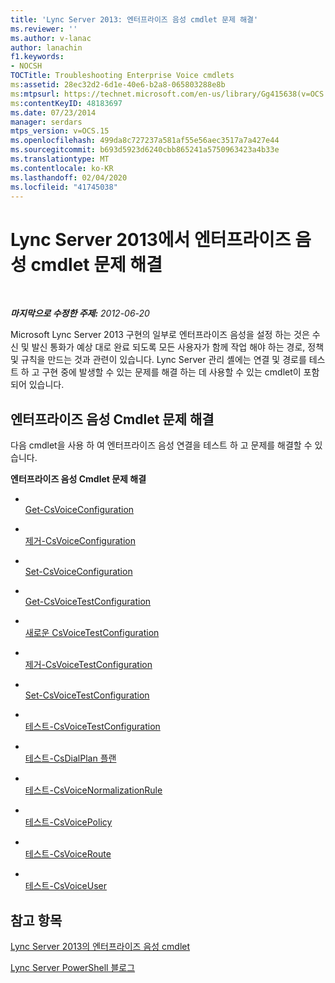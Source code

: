 ```yaml
---
title: 'Lync Server 2013: 엔터프라이즈 음성 cmdlet 문제 해결'
ms.reviewer: ''
ms.author: v-lanac
author: lanachin
f1.keywords:
- NOCSH
TOCTitle: Troubleshooting Enterprise Voice cmdlets
ms:assetid: 28ec32d2-6d1e-40e6-b2a8-065803288e8b
ms:mtpsurl: https://technet.microsoft.com/en-us/library/Gg415638(v=OCS.15)
ms:contentKeyID: 48183697
ms.date: 07/23/2014
manager: serdars
mtps_version: v=OCS.15
ms.openlocfilehash: 499da8c727237a581af55e56aec3517a7a427e44
ms.sourcegitcommit: b693d5923d6240cbb865241a5750963423a4b33e
ms.translationtype: MT
ms.contentlocale: ko-KR
ms.lasthandoff: 02/04/2020
ms.locfileid: "41745038"
---
```

<div data-xmlns="http://www.w3.org/1999/xhtml">

<div class="topic" data-xmlns="http://www.w3.org/1999/xhtml" data-msxsl="urn:schemas-microsoft-com:xslt" data-cs="http://msdn.microsoft.com/en-us/">

<div data-asp="http://msdn2.microsoft.com/asp">

# <a name="troubleshooting-enterprise-voice-cmdlets-in-lync-server-2013"></a>Lync Server 2013에서 엔터프라이즈 음성 cmdlet 문제 해결

</div>

<div id="mainSection">

<div id="mainBody">

<span> </span>

_**마지막으로 수정한 주제:** 2012-06-20_

Microsoft Lync Server 2013 구현의 일부로 엔터프라이즈 음성을 설정 하는 것은 수신 및 발신 통화가 예상 대로 완료 되도록 모든 사용자가 함께 작업 해야 하는 경로, 정책 및 규칙을 만드는 것과 관련이 있습니다. Lync Server 관리 셸에는 연결 및 경로를 테스트 하 고 구현 중에 발생할 수 있는 문제를 해결 하는 데 사용할 수 있는 cmdlet이 포함 되어 있습니다.

<div>

## <a name="troubleshooting-enterprise-voice-cmdlets"></a>엔터프라이즈 음성 Cmdlet 문제 해결

다음 cmdlet을 사용 하 여 엔터프라이즈 음성 연결을 테스트 하 고 문제를 해결할 수 있습니다.

**엔터프라이즈 음성 Cmdlet 문제 해결**

  - <span></span>  
    [Get-CsVoiceConfiguration](https://technet.microsoft.com/en-us/library/Gg398815(v=OCS.15))

  - <span></span>  
    [제거-CsVoiceConfiguration](https://technet.microsoft.com/en-us/library/Gg398804(v=OCS.15))

  - <span></span>  
    [Set-CsVoiceConfiguration](https://technet.microsoft.com/en-us/library/Gg398967(v=OCS.15))

<!-- end list -->

  - <span></span>  
    [Get-CsVoiceTestConfiguration](https://technet.microsoft.com/en-us/library/Gg412957(v=OCS.15))

  - <span></span>  
    [새로운 CsVoiceTestConfiguration](https://technet.microsoft.com/en-us/library/Gg398961(v=OCS.15))

  - <span></span>  
    [제거-CsVoiceTestConfiguration](https://technet.microsoft.com/en-us/library/Gg412813(v=OCS.15))

  - <span></span>  
    [Set-CsVoiceTestConfiguration](https://technet.microsoft.com/en-us/library/Gg398614(v=OCS.15))

  - <span></span>  
    [테스트-CsVoiceTestConfiguration](https://technet.microsoft.com/en-us/library/Gg398260(v=OCS.15))

<!-- end list -->

  - <span></span>  
    [테스트-CsDialPlan 플랜](https://technet.microsoft.com/en-us/library/Gg399024(v=OCS.15))

<!-- end list -->

  - <span></span>  
    [테스트-CsVoiceNormalizationRule](https://technet.microsoft.com/en-us/library/Gg399003(v=OCS.15))

<!-- end list -->

  - <span></span>  
    [테스트-CsVoicePolicy](https://technet.microsoft.com/en-us/library/Gg398310(v=OCS.15))

<!-- end list -->

  - <span></span>  
    [테스트-CsVoiceRoute](https://technet.microsoft.com/en-us/library/Gg425873(v=OCS.15))

<!-- end list -->

  - <span></span>  
    [테스트-CsVoiceUser](https://technet.microsoft.com/en-us/library/Gg413013(v=OCS.15))

</div>

<div>

## <a name="see-also"></a>참고 항목


[Lync Server 2013의 엔터프라이즈 음성 cmdlet](lync-server-2013-enterprise-voice-cmdlets.md)  


[Lync Server PowerShell 블로그](http://go.microsoft.com/fwlink/p/?linkid=203150)  
  

</div>

</div>

<span> </span>

</div>

</div>

</div>

